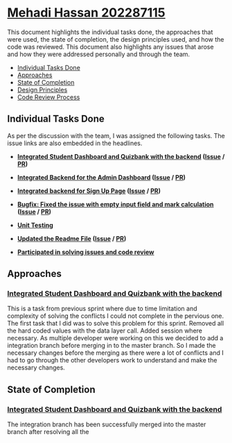 # [Mehadi Hassan 202287115](https://github.com/mehadihn)

This document highlights the individual tasks done, the approaches that were used, the state of completion, the design principles used, and how the code was reviewed. This document also highlights any issues that arose and how they were addressed personally and through the team.

- [Individual Tasks Done](#individual-tasks-done)
- [Approaches](#approaches)
- [State of Completion](#state-of-completion)
- [Design Principles](#design-principles)
- [Code Review Process](#code-review-process)

## Individual Tasks Done

As per the discussion with the team, I was assigned the following tasks. The issue links are also embedded in the headlines.

- **[Integrated Student Dashboard and Quizbank with the backend](#implemented-user-session) ([Issue](https://github.com/MUN-COMP6905/project-hteam/issues/120) / [PR](https://github.com/MUN-COMP6905/project-hteam/pull/135))** 

- **[Integrated Backend for the Admin Dashboard](#implemented-backend-for-quizbank) ([Issue](https://github.com/MUN-COMP6905/project-hteam/issues/153) / [PR](https://github.com/MUN-COMP6905/project-hteam/pull/154))**

- **[Integrated backend for Sign Up Page](#integrate-student-dashboard-and-quizbank-with-the-backend) ([Issue](https://github.com/MUN-COMP6905/project-hteam/issues/155) / [PR](https://github.com/MUN-COMP6905/project-hteam/pull/158))**

- **[Bugfix: Fixed the issue with empty input field and mark calculation](#integrate-student-dashboard-and-quizbank-with-the-backend) ([Issue](https://github.com/MUN-COMP6905/project-hteam/issues/177) / [PR](https://github.com/MUN-COMP6905/project-hteam/pull/180))**


- **[Unit Testing](#unit-testing)**

- **[Updated the Readme File](#update-the-readme-file) ([Issue](https://github.com/MUN-COMP6905/project-hteam/issues/170) / [PR](https://github.com/MUN-COMP6905/project-hteam/pull/172))**

- **[Participated in solving issues and code review](#participated-in-solving-issues-and-code-review)**

## Approaches

### [Integrated Student Dashboard and Quizbank with the backend](https://github.com/MUN-COMP6905/project-hteam/pull/135)

This is a task from previous sprint where due to time limitation and complexity of solving the conflicts I could not complete in the pervious one. The first task that I did was to solve this problem for this sprint. Removed all the hard coded values with the data layer call. Added session where necessary. As multiple developer were working on this we decided to add a integration branch before merging in to the master branch. So I made the necessary changes before the merging as there were a lot of conflicts and I had to go through the other developers work to understand and make the necessary changes.

## State of Completion

### [Integrated Student Dashboard and Quizbank with the backend](#integrate-student-dashboard-and-quizbank-with-the-backend)

The integration branch has been successfully merged into the master branch after resolving all the 